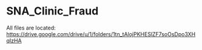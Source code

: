 # SNA_Clinic_Fraud

All files are located: https://drive.google.com/drive/u/1/folders/1tn_tAlojPKHESlZF7soOsDpo3XHqIzHA
